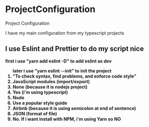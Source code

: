 # ProjectConfiguration
Project Configuration

I have my main configuration from my typescript projects

## I use Eslint and Prettier to do my script nice
 
 <b>first i use "yarn add eslint -D" to add eslint as dev<b>
<ol> 
  later i use "yarn eslint --init" to init the project
  <li>"To check syntax, find problems, and enforce code style"</li>
  <li>JavaScript modules (import/export)</li>
  <li>None (because it is nodejs project)</li>
  <li>Yes (i'm using typescript)</li>
  <li>Node</li>
  <li>Use a popular style guide</li>
  <li>Airbnb (because it is using semicolon at end of sentence)</li>
  <li>JSON (format of file)</li>
  <li>No. If i want install with NPM, i'm using Yarn so NO</li>
</ol>
